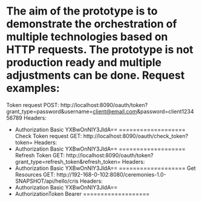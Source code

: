 The aim of the prototype is to demonstrate the orchestration of multiple technologies based on HTTP requests.
The prototype is not production ready and multiple adjustments can be done.
Request examples:
===================
Token request
POST: http://localhost:8090/oauth/token?grant_type=password&username=client@email.com&password=client123456789
Headers:
- Authorization Basic YXBwOnNlY3JldA==
===================
Check Token request
GET: http://localhost:8090/oauth/check_token?token=<PUT TOKEN HERE>
Headers:
- Authorization Basic YXBwOnNlY3JldA==
===================
Refresh Token
GET: http://localhost:8090/oauth/token?grant_type=refresh_token&refresh_token=<PUT TOKEN HERE>
Headers:
- Authorization Basic YXBwOnNlY3JldA==
===================
Get Resources
GET: http://192-168-0-102:8080/ceremonies-1.0-SNAPSHOT/api/hello/cris
Headers:
- Authorization Basic YXBwOnNlY3JldA==
- AuthorizationToken Bearer <PUT TOKEN HERE>
===================
